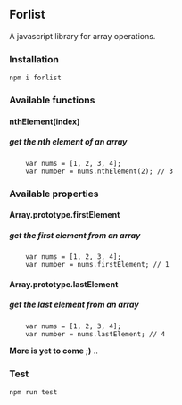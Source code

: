 ## Forlist

A javascript library for array operations.

### Installation
```
npm i forlist
```
### Available functions

#### nthElement(index)
##### get the nth element of an array
```
    var nums = [1, 2, 3, 4];
    var number = nums.nthElement(2); // 3
```

### Available properties

#### Array.prototype.firstElement
##### get the first element from an array
```
    var nums = [1, 2, 3, 4];
    var number = nums.firstElement; // 1
```

#### Array.prototype.lastElement
##### get the last element from an array
```
    var nums = [1, 2, 3, 4];
    var number = nums.lastElement; // 4
```

**More is yet to come ;)** ..

### Test
```
npm run test
```